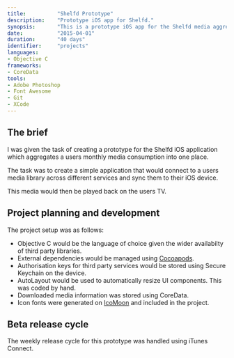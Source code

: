 ```yaml
---
title: 			"Shelfd Prototype"
description:	"Prototype iOS app for Shelfd."
synopsis:		"This is a prototype iOS app for the Shelfd media aggregation tool."
date:			"2015-04-01"
duration:		"40 days"
identifier:		"projects"
languages: 		
- Objective C
frameworks:
- CoreData
tools:
- Adobe Photoshop
- Font Awesome
- Git
- XCode
---
```


## The brief
I was given the task of creating a prototype for the Shelfd iOS application which aggregates a users monthly media consumption into one place.

The task was to create a simple application that would connect to a users media library across different services and sync them to their iOS device. 

This media would then be played back on the users TV.

## Project planning and development
The project setup was as follows:

- Objective C would be the language of choice given the wider availabilty of third party libraries.
- External dependencies would be managed using [Cocoapods](https://cocoapods.org/).
- Authorisation keys for third party services would be stored using Secure Keychain on the device.
- AutoLayout would be used to automatically resize UI components. This was coded by hand.
- Downloaded media information was stored using CoreData.
- Icon fonts were generated on [IcoMoon](https://icomoon.io/) and included in the project.

## Beta release cycle
The weekly release cycle for this prototype was handled using iTunes Connect.
